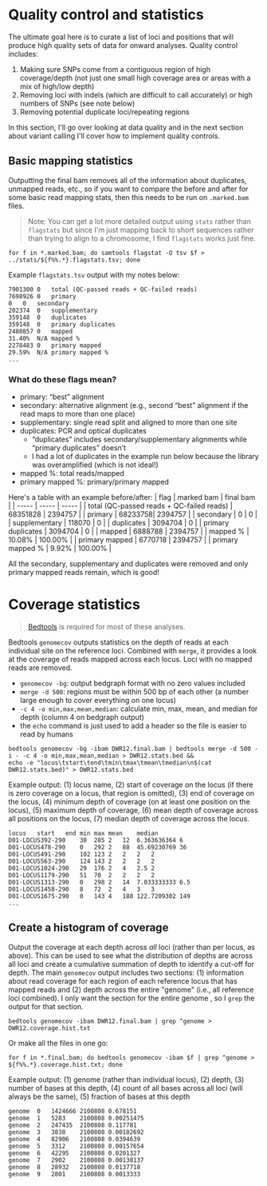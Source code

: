 # Quality control and statistics

The ultimate goal here is to curate a list of loci and positions that will produce high quality sets of data for onward analyses. Quality control includes:
1. Making sure SNPs come from a contiguous region of high coverage/depth (not just one small high coverage area or areas with a mix of high/low depth)
2. Removing loci with indels (which are difficult to call accurately) or high numbers of SNPs (see note below)
3. Removing potential duplicate loci/repeating regions

In this section, I'll go over looking at data quality and in the next section about variant calling I'll cover how to implement quality controls.

## Basic mapping statistics

Outputting the final bam removes all of the information about duplicates, unmapped reads, etc., so if you want to compare the before and after for some basic read mapping stats, then this needs to be run on `.marked.bam` files.
> Note: You can get a lot more detailed output using `stats` rather than `flagstats` but since I'm just mapping back to short sequences rather than trying to align to a chromosome, I find `flagstats` works just fine.
```
for f in *.marked.bam; do samtools flagstat -O tsv $f > ../stats/${f%%.*}.flagstats.tsv; done
```

Example `flagstats.tsv` output with my notes below:
```
7901300	0	total (QC-passed reads + QC-failed reads)
7698926	0	primary
0	0	secondary
202374	0	supplementary
359148	0	duplicates
359148	0	primary duplicates
2480857	0	mapped
31.40%	N/A	mapped %
2278483	0	primary mapped
29.59%	N/A	primary mapped %
...
```
### What do these flags mean?
- primary: “best” alignment
- secondary: alternative alignment (e.g., second “best” alignment if the read maps to more than one place)
- supplementary: single read split and aligned to more than one site
- duplicates: PCR and optical duplicates
	- “duplicates” includes secondary/supplementary alignments while “primary duplicates” doesn’t
	- I had a lot of duplicates in the example run below because the library was overamplified (which is not ideal!)
- mapped %: total reads/mapped
- primary mapped %: primary/primary mapped

Here's a table with an example before/after:
| flag | marked bam | final bam |
| ----- | ----- | ----- |
| total (QC-passed reads + QC-failed reads)	| 68351828 | 2394757 |
| primary	| 68233758| 2394757 |
| secondary	| 0	| 0 |
| supplementary	| 118070 | 0 |
| duplicates	| 3094704	| 0 |
| primary duplicates	| 3094704	| 0 |
| mapped	| 6888788	| 2394757 |
| mapped %	| 10.08%	| 100.00% |
| primary mapped	| 6770718	| 2394757 |
| primary mapped %	| 9.92%	| 100.00% |

All the secondary, supplementary and duplicates were removed and only primary mapped reads remain, which is good!

# Coverage statistics

>[Bedtools](https://bedtools.readthedocs.io/en/latest/) is required for most of these analyses.

Bedtools `genomecov` outputs statistics on the depth of reads at each individual site on the reference loci. Combined with `merge`, it provides a look at the coverage of reads mapped across each locus. Loci with no mapped reads are removed.
- `genomecov -bg`: output bedgraph format with no zero values included
- `merge -d 500`: regions must be within 500 bp of each other (a number large enough to cover everything on one locus)
- `-c 4 -o min,max,mean,median`: calculate min, max, mean, and median for depth (column 4 on bedgraph output)
- the `echo` command is just used to add a header so the file is easier to read by humans

```
bedtools genomecov -bg -ibam DWR12.final.bam | bedtools merge -d 500 -i - -c 4 -o min,max,mean,median > DWR12.stats.bed &&
echo -e "locus\tstart\tend\tmin\tmax\tmean\tmedian\n$(cat DWR12.stats.bed)" > DWR12.stats.bed
```
Example output: (1) locus name, (2) start of coverage on the locus (if there is zero coverage on a locus, that region is omitted), (3) end of coverage on the locus, (4) minimum depth of coverage (on at least one position on the locus), (5) maximum depth of coverage, (6) mean depth of coverage across all positions on the locus, (7) median depth of coverage across the locus.
``` 
locus	start	end	min	max	mean	median
D01-LOCUS392-290	30	285	2	12	6.363636364	6
D01-LOCUS478-290	0	292	2	88	45.69230769	36
D01-LOCUS491-290	102	123	2	2	2	2
D01-LOCUS563-290	124	143	2	2	2	2
D01-LOCUS1024-290	29	176	2	4	2.5	2
D01-LOCUS1179-290	51	70	2	2	2	2
D01-LOCUS1313-290	0	298	2	14	7.033333333	6.5
D01-LOCUS1458-290	8	72	2	4	3	3
D01-LOCUS1675-290	0	143	4	188	122.7209302	149
...
```

## Create a histogram of coverage
Output the coverage at each depth across *all* loci (rather than per locus, as above). This can be used to see what the distribution of depths are across all loci and create a cumulative summation of depth to identify a cut-off for depth. The main `genomecov` output includes two sections: (1) information about read coverage for each region of each reference locus that has mapped reads and (2) depth across the entire "genome" (i.e., all reference loci combined). I only want the section for the entire genome , so I `grep` the output for that section.

```
bedtools genomecov -ibam DWR12.final.bam | grep ^genome > DWR12.coverage.hist.txt 
```

Or make all the files in one go:
```
for f in *.final.bam; do bedtools genomecov -ibam $f | grep ^genome > ${f%%.*}.coverage.hist.txt; done
```

Example output: (1) genome (rather than individual locus), (2) depth, (3) number of bases at this depth, (4) count of all bases across all loci (will always be the same), (5) fraction of bases at this depth
```
genome	0	1424666	2100808	0.678151
genome	1	5283	2100808	0.00251475
genome	2	247435	2100808	0.117781
genome	3	3838	2100808	0.00182692
genome	4	82906	2100808	0.0394639
genome	5	3312	2100808	0.00157654
genome	6	42295	2100808	0.0201327
genome	7	2902	2100808	0.00138137
genome	8	28932	2100808	0.0137718
genome	9	2801	2100808	0.0013333
```

